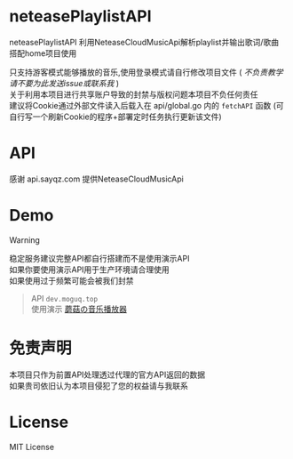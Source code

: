# neteasePlaylistAPI
neteasePlaylistAPI 利用NeteaseCloudMusicApi解析playlist并输出歌词/歌曲  
搭配home项目使用

只支持游客模式能够播放的音乐,使用登录模式请自行修改项目文件 ( *不负责教学 请不要为此发送issue或联系我* )  
关于利用本项目进行共享账户导致的封禁与版权问题本项目不负任何责任  
建议将Cookie通过外部文件读入后载入在 api/global.go 内的 `fetchAPI` 函数 (可自行写一个刷新Cookie的程序+部署定时任务执行更新该文件)  

# API
感谢 api.sayqz.com 提供NeteaseCloudMusicApi

# Demo
> [!WARNING]  
> 稳定服务建议完整API都自行搭建而不是使用演示API  
> 如果你要使用演示API用于生产环境请合理使用    
> 如果使用过于频繁可能会被我们封禁  

> API ``dev.moguq.top``  
> 使用演示 [蘑菇の音乐播放器](https://www.moguq.top/music)


# 免责声明
本项目只作为前置API处理透过代理的官方API返回的数据  
如果贵司依旧认为本项目侵犯了您的权益请与我联系  

# License
MIT License

